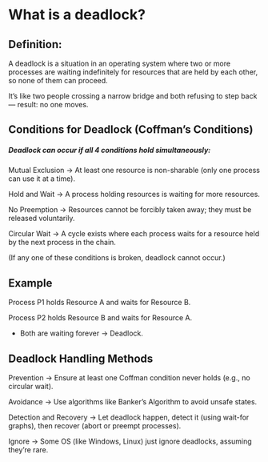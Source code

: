 # What is a deadlock?

## Definition:
A deadlock is a situation in an operating system where two or more processes are waiting indefinitely for resources that are held by each other, so none of them can proceed.

It’s like two people crossing a narrow bridge and both refusing to step back — result: no one moves.

## Conditions for Deadlock (Coffman’s Conditions)

##### Deadlock can occur if all 4 conditions hold simultaneously:

Mutual Exclusion → At least one resource is non-sharable (only one process can use it at a time).

Hold and Wait → A process holding resources is waiting for more resources.

No Preemption → Resources cannot be forcibly taken away; they must be released voluntarily.

Circular Wait → A cycle exists where each process waits for a resource held by the next process in the chain.

(If any one of these conditions is broken, deadlock cannot occur.)

## Example

Process P1 holds Resource A and waits for Resource B.

Process P2 holds Resource B and waits for Resource A.
- Both are waiting forever → Deadlock.

## Deadlock Handling Methods

Prevention → Ensure at least one Coffman condition never holds (e.g., no circular wait).

Avoidance → Use algorithms like Banker’s Algorithm to avoid unsafe states.

Detection and Recovery → Let deadlock happen, detect it (using wait-for graphs), then recover (abort or preempt processes).

Ignore → Some OS (like Windows, Linux) just ignore deadlocks, assuming they’re rare.